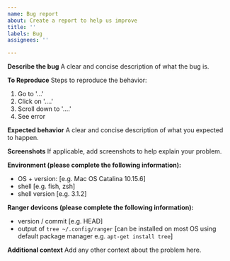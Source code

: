 ```yaml
---
name: Bug report
about: Create a report to help us improve
title: ''
labels: Bug
assignees: ''

---
```


**Describe the bug**
A clear and concise description of what the bug is.

**To Reproduce**
Steps to reproduce the behavior:
1. Go to '...'
2. Click on '....'
3. Scroll down to '....'
4. See error

**Expected behavior**
A clear and concise description of what you expected to happen.

**Screenshots**
If applicable, add screenshots to help explain your problem.

**Environment (please complete the following information):**
 - OS + version: [e.g. Mac OS Catalina 10.15.6]
 - shell [e.g. fish, zsh]
 - shell version [e.g. 3.1.2]

**Ranger devicons (please complete the following information):**
 - version / commit [e.g. HEAD]
 - output of `tree ~/.config/ranger` [can be installed on most OS using default package manager e.g. `apt-get install tree`]


**Additional context**
Add any other context about the problem here.
